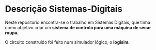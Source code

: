 # Descrição Sistemas-Digitais

Neste repositório encontra-se o trabalho em Sistemas Digitais, que tinha como objetivo criar um **sistema de controlo para uma máquina de secar roupa**.

O circuito construido foi feito num simulador lógico, o **logisim**.
